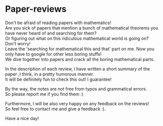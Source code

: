 # Paper-reviews
Don't be afraid of reading papers with mathematics!  
Are you sick of papers that mention a bunch of mathematical theorems you have never heard of and searching for them?  
Or figuring out what on this ridiculous mathematical world is going on?   
Don't worry!  
Leave the 'searching for mathematical this and that' part on me. Now you only have to google for other less boring stuffs!  
We dive together into papers and crack all the boring mathematical parts.  

In the description of each review, I have written a short summary of the paper ,I think, in a pretty humorous manner.  
It will be definitely fun to check this out! I guarantee!  

By the way, the notes are not free from typos and grammatical errors.  
So please report me if you find them :)   

Furthermore, I will be also very happy on any feedback on the reviews!  
So feel free to contact me and give a feedback :). 

Have a nice day!  

